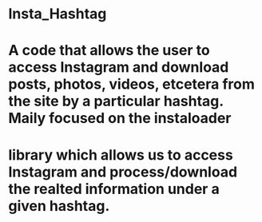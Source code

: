 # Insta_Hashtag
# A code that allows the user to access Instagram and download posts, photos, videos, etcetera from the site by a particular hashtag. Maily focused on the instaloader 
# library which allows us to access Instagram and process/download the realted information under a given hashtag.
